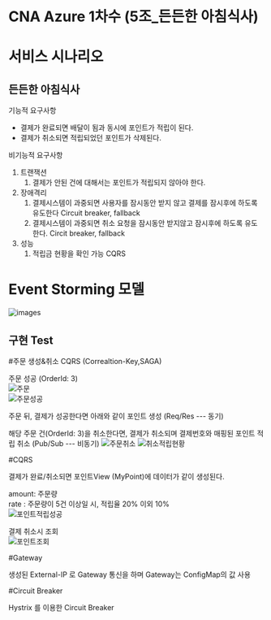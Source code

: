 # CNA Azure 1차수 (5조_든든한 아침식사)

# 서비스 시나리오

## 든든한 아침식사

기능적 요구사항

- 결제가 완료되면 배달이 됨과 동시에 포인트가 적립이 된다.
- 결제가 취소되면 적립되었던 포인트가 삭제된다.

비기능적 요구사항

1. 트랜잭션
    1. 결제가 안된 건에 대해서는 포인트가 적립되지 않아야 한다.
1. 장애격리
    1. 결제시스템이 과중되면 사용자를 잠시동안 받지 않고 결제를 잠시후에 하도록 유도한다  Circuit breaker, fallback
    1. 결제시스템이 과중되면 취소 요청을 잠시동안 받지않고 잠시후에 하도록 유도한다. Circit breaker, fallback
1. 성능
    1. 적립금 현황을 확인 가능 CQRS


# Event Storming 모델
 ![images](https://user-images.githubusercontent.com/40571451/105222649-1fb75100-5b9e-11eb-8b48-f6e6e55aa505.png)


## 구현 Test

#주문 생성&취소 CQRS (Correaltion-Key,SAGA)

주문 성공 (OrderId: 3)  
![주문](https://user-images.githubusercontent.com/40571451/105226228-14b2ef80-5ba3-11eb-92aa-c758e4605472.PNG)  
![주문성공](https://user-images.githubusercontent.com/40571451/105226236-167cb300-5ba3-11eb-98cb-4aa2c4519f66.PNG)

주문 뒤, 결제가 성공한다면 아래와 같이 포인트 생성 (Req/Res --- 동기)


해당 주문 건(OrderId: 3)을 취소한다면, 결제가 취소되며 결제번호와 매핑된 포인트 적립 취소 (Pub/Sub --- 비동기)
![주문취소](https://user-images.githubusercontent.com/40571451/105226247-18467680-5ba3-11eb-956b-1b52052f0e13.PNG)
![취소적립현황](https://user-images.githubusercontent.com/40571451/105226251-1a103a00-5ba3-11eb-9656-aefa575f6953.PNG)


#CQRS

결제가 완료/취소되면 포인트View (MyPoint)에 데이터가 같이 생성된다.

amount: 주문량  
rate : 주문량이 5건 이상일 시, 적립율 20% 이외 10%  
![포인트적립성공](https://user-images.githubusercontent.com/40571451/105259746-b6e8cc80-5bcf-11eb-80cb-60ea5f8ea7af.PNG)  

결제 취소시 조회  
![포인트조회](https://user-images.githubusercontent.com/40571451/105219181-8128f100-5b99-11eb-86c5-94775a5adbe9.PNG)




#Gateway

생성된 External-IP 로 Gateway 통신을 하며 Gateway는 ConfigMap의 값 사용



#Circuit Breaker

Hystrix 를 이용한 Circuit Breaker
